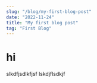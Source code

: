 ```yaml
---
slug: "/blog/my-first-blog-post"
date: "2022-11-24"
title: "My first blog post"
tag: "First Blog"
---
```


# hi

slkdfjsdlkfjsf lskdjflsdkjf
